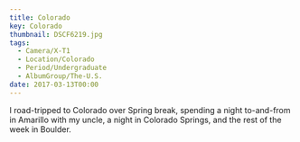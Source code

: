 ```yaml
---
title: Colorado
key: Colorado
thumbnail: DSCF6219.jpg
tags:
  - Camera/X-T1
  - Location/Colorado
  - Period/Undergraduate
  - AlbumGroup/The-U.S.
date: 2017-03-13T00:00
---
```

I road-tripped to Colorado over Spring break, spending a night to-and-from in Amarillo with my uncle, a night in Colorado Springs, and the rest of the week in Boulder.
